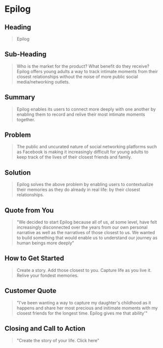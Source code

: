 # Epilog #

<!-- 
> This material was originally posted [here](http://www.quora.com/What-is-Amazons-approach-to-product-development-and-product-management). It is reproduced here for posterities sake.

There is an approach called "working backwards" that is widely used at Amazon. They work backwards from the customer, rather than starting with an idea for a product and trying to bolt customers onto it. While working backwards can be applied to any specific product decision, using this approach is especially important when developing new products or features.

For new initiatives a product manager typically starts by writing an internal press release announcing the finished product. The target audience for the press release is the new/updated product's customers, which can be retail customers or internal users of a tool or technology. Internal press releases are centered around the customer problem, how current solutions (internal or external) fail, and how the new product will blow away existing solutions.

If the benefits listed don't sound very interesting or exciting to customers, then perhaps they're not (and shouldn't be built). Instead, the product manager should keep iterating on the press release until they've come up with benefits that actually sound like benefits. Iterating on a press release is a lot less expensive than iterating on the product itself (and quicker!).

If the press release is more than a page and a half, it is probably too long. Keep it simple. 3-4 sentences for most paragraphs. Cut out the fat. Don't make it into a spec. You can accompany the press release with a FAQ that answers all of the other business or execution questions so the press release can stay focused on what the customer gets. My rule of thumb is that if the press release is hard to write, then the product is probably going to suck. Keep working at it until the outline for each paragraph flows. 

Oh, and I also like to write press-releases in what I call "Oprah-speak" for mainstream consumer products. Imagine you're sitting on Oprah's couch and have just explained the product to her, and then you listen as she explains it to her audience. That's "Oprah-speak", not "Geek-speak".

Once the project moves into development, the press release can be used as a touchstone; a guiding light. The product team can ask themselves, "Are we building what is in the press release?" If they find they're spending time building things that aren't in the press release (overbuilding), they need to ask themselves why. This keeps product development focused on achieving the customer benefits and not building extraneous stuff that takes longer to build, takes resources to maintain, and doesn't provide real customer benefit (at least not enough to warrant inclusion in the press release).
 -->
 
## Heading ##
  >Epilog

## Sub-Heading ##
  >Who is the market for the product? What benefit do they receive? 
  >Epilog offers young adults a way to track intimate moments from their closest relationships without the noise of more public social media/networking outlets. 

## Summary ##
  >Epilog enables its users to connect more deeply with one another by enabling them to record and relive their most intimate moments together. 

## Problem ##
  >The public and uncurated nature of social networking platforms such as Facebook is making it increasingly difficult for young adults to keep track of the lives of their closest friends and family.  

## Solution ##
>Epilog solves the above problem by enabling users to contextualize their memories as they do already in real life: by their closest relationships. 

## Quote from You ##
  >"We decided to start Epilog because all of us, at some level, have felt increasingly disconnected over the years from our own personal narrative as well as the narratives of those closest to us. We wanted to build something that would enable us to understand our journey as human beings more deeply"

## How to Get Started ##
  >Create a story. Add those closest to you. Capture life as you live it. Relive your fondest memories. 

## Customer Quote ##
  > "I've been wanting a way to capture my daughter's childhood as it happens and share her most precious and initimate moments with my closest friends for the longest time. Epilog gives me that ability'"

## Closing and Call to Action ##
  > "Create the story of your life. Click here"
